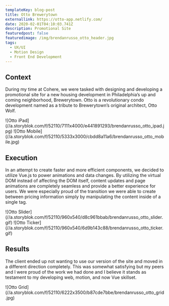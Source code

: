 ```yaml
---
templateKey: blog-post
title: Otto Brewerytown
externallink: https://otto-app.netlify.com/
date: 2020-02-01T04:10:03.741Z
description: Promotional Site
featuredpost: false
featuredimage: /img/brendanrusso_otto_header.jpg
tags:
  - UX/UI
  - Motion Design
  - Front End Development
---
```

## Context

During my time at Cohere, we were tasked with designing and developing a promotional site for a new housing development in Philadelphia’s up and coming neighborhood, Brewerytown. Otto is a revolutionary condo development named as a tribute to Brewerytown’s original architect, Otto Wolf.

<div>
![Otto iPad](//a.storyblok.com/f/52110/7111x4000/e441891293/brendanrusso_otto_ipad.jpg)
![Otto Mobile](//a.storyblok.com/f/52110/5333x3000/cbdd8a11a6/brendanrusso_otto_mobile.jpg)
</div>


## Execution

In an attempt to create faster and more efficient components, we decided to utilize Vue.js to power animations and data changes. By utilizing the virtual DOM instead of affecting the DOM itself, content updates and page animations are completely seamless and provide a better experience for users. We were especially proud of the transition we were able to create between pricing information simply by manipulating the content inside of a single tag.


<div>
![Otto Slider](//a.storyblok.com/f/52110/960x540/d8c961bbab/brendanrusso_otto_slider.gif)
![Otto Ticker](//a.storyblok.com/f/52110/960x540/6d9b143c88/brendanrusso_otto_ticker.gif)
</div>


## Results

The client ended up not wanting to use our version of the site and moved in a different direction completely. This was somewhat satisfying but my peers and I were proud of the work we had done and I believe it stands as testament to my developing web, motion, and now Vue skillset.

<div>
![Otto Grid](//a.storyblok.com/f/52110/6222x3500/b87cde7bbe/brendanrusso_otto_grid.jpg)
</div>

